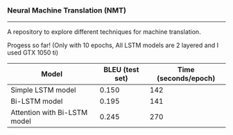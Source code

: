 ### Neural Machine Translation (NMT)
---
A repository to explore different techniques for machine translation.

Progess so far! (Only with 10 epochs, All LSTM models are 2 layered and I used GTX 1050 ti)


| Model | BLEU (test set) | Time (seconds/epoch) |
| ---  |--- | --- |
| Simple LSTM model | 0.150 | 142 |
| Bi-LSTM model | 0.195 | 141 |
| Attention with Bi-LSTM model | 0.245 | 270 |